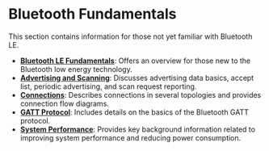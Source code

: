 # Bluetooth Fundamentals

This section contains information for those not yet familiar with Bluetooth LE.

- [**Bluetooth LE Fundamentals**](/bluetooth/{build-docspace-version}/bluetooth-le-fundamentals): Offers an overview for those new to the Bluetooth low energy technology.
- [**Advertising and Scanning**](/bluetooth/{build-docspace-version}/bluetooth-fundamentals-advertising-scanning): Discusses advertising data basics, accept list, periodic advertising, and scan request reporting.
- [**Connections**](/bluetooth/{build-docspace-version}/bluetooth-fundamentals-connections): Describes connections in several topologies and provides connection flow diagrams.
- [**GATT Protocol**](/bluetooth/{build-docspace-version}/bluetooth-gatt): Includes details on the basics of the Bluetooth GATT protocol. 
- [**System Performance**](/bluetooth/{build-docspace-version}/bluetooth-fundamentals-system-performance): Provides key background information related to improving system performance and reducing power consumption.
